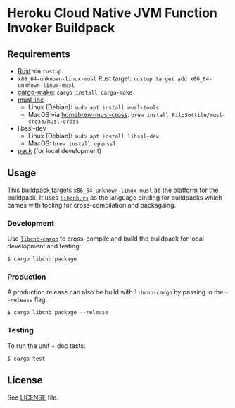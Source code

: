 # Heroku Cloud Native JVM Function Invoker Buildpack

## Requirements
* [Rust](https://www.rust-lang.org/tools/install) via `rustup`.
* `x86_64-unknown-linux-musl` Rust target: `rustup target add x86_64-unknown-linux-musl`
* [cargo-make](https://crates.io/crates/cargo-make): `cargo install cargo-make`
* [musl libc](https://www.musl-libc.org/)
  * Linux (Debian): `sudo apt install musl-tools`
  * MacOS via [homebrew-musl-cross](https://github.com/FiloSottile/homebrew-musl-cross): `brew install FiloSottile/musl-cross/musl-cross`
* libssl-dev
  * Linux (Debian): `sudo apt install libssl-dev`
  * MacOS: `brew install openssl`
* [pack](https://buildpacks.io/docs/tools/pack/) (for local development)

## Usage
This buildpack targets `x86_64-unknown-linux-musl` as the platform for the buildpack. It uses [`libcnb.rs`](https://github.com/heroku/libcnb.rs) as the language binding for buildpacks which cames with tooling for cross-compilation and packagaing.

### Development
Use [`libcnb-cargo`](https://github.com/heroku/libcnb.rs/tree/main/libcnb-cargo) to cross-compile and build the buildpack for local development and testing:

```shell
$ cargo libcnb package
```

### Production
A production release can also be build with `libcnb-cargo` by passing in the `--release` flag:

```shell
$ cargo libcnb package --release
```

### Testing
To run the unit + doc tests:
```shell
$ cargo test
```

## License
See [LICENSE](../../LICENSE) file.
